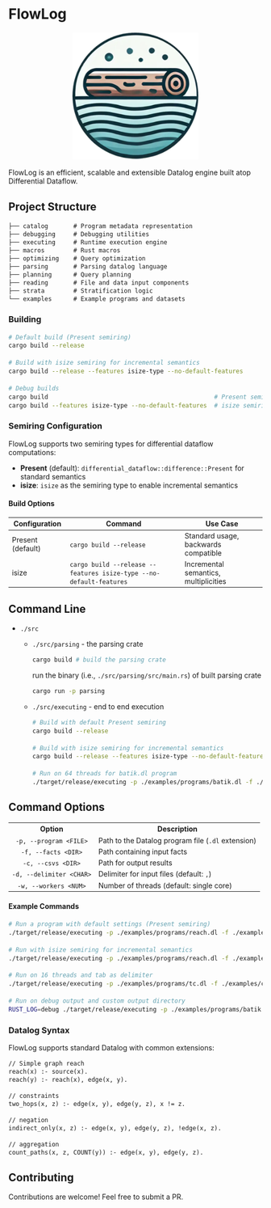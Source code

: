 # FlowLog

<p align="center"> <img src="flowlog.png" alt="flowlog_logo" width="250"/> </p>

FlowLog is an efficient, scalable and extensible Datalog engine built atop Differential Dataflow.

## Project Structure

```
├── catalog       # Program metadata representation
├── debugging     # Debugging utilities
├── executing     # Runtime execution engine
├── macros        # Rust macros
├── optimizing    # Query optimization
├── parsing       # Parsing datalog language
├── planning      # Query planning
├── reading       # File and data input components
├── strata        # Stratification logic
└── examples      # Example programs and datasets
```



### Building
```bash
# Default build (Present semiring)
cargo build --release

# Build with isize semiring for incremental semantics
cargo build --release --features isize-type --no-default-features

# Debug builds
cargo build                                              # Present semiring (default)
cargo build --features isize-type --no-default-features  # isize semiring
```

### Semiring Configuration

FlowLog supports two semiring types for differential dataflow computations:

- **Present** (default): `differential_dataflow::difference::Present` for standard semantics
- **isize**: `isize` as the semiring type to enable incremental semantics

#### Build Options

| Configuration | Command | Use Case |
|--------------|---------|----------|
| Present (default) | `cargo build --release` | Standard usage, backwards compatible |
| isize | `cargo build --release --features isize-type --no-default-features` | Incremental semantics, multiplicities |


## Command Line

- `./src`  
  - `./src/parsing` - the parsing crate
     
     ```bash
     cargo build # build the parsing crate
     ```
     
     run the binary (i.e., `./src/parsing/src/main.rs`) of built parsing crate
     ```bash
     cargo run -p parsing
     ```
  - `./src/executing` - end to end execution
      ```bash
      # Build with default Present semiring
      cargo build --release
      
      # Build with isize semiring for incremental semantics
      cargo build --release --features isize-type --no-default-features
      
      # Run on 64 threads for batik.dl program
      ./target/release/executing -p ./examples/programs/batik.dl -f ./examples/csvs -c ./examples/csvs -d $'\t' -w 64
      ```

## Command Options

<table>
<tr>
  <th align="center">Option</th>
  <th align="center">Description</th>
</tr>
<tr>
  <td align="center"><code>-p, --program &lt;FILE&gt;</code></td>
  <td>Path to the Datalog program file (<code>.dl</code> extension)</td>
</tr>
<tr>
  <td align="center"><code>-f, --facts &lt;DIR&gt;</code></td>
  <td>Path containing input facts</td>
</tr>
<tr>
  <td align="center"><code>-c, --csvs &lt;DIR&gt;</code></td>
  <td>Path for output results</td>
</tr>
<tr>
  <td align="center"><code>-d, --delimiter &lt;CHAR&gt;</code></td>
  <td>Delimiter for input files (default: <code>,</code>)</td>
</tr>
<tr>
  <td align="center"><code>-w, --workers &lt;NUM&gt;</code></td>
  <td>Number of threads (default: single core)</td>
</tr>
<!-- <tr>
  <td align="center"><code>-h, --help</code></td>
  <td>Print help information</td>
</tr> -->
</table>

#### Example Commands

```bash
# Run a program with default settings (Present semiring)
./target/release/executing -p ./examples/programs/reach.dl -f ./examples/facts

# Run with isize semiring for incremental semantics
./target/release/executing -p ./examples/programs/reach.dl -f ./examples/facts

# Run on 16 threads and tab as delimiter
./target/release/executing -p ./examples/programs/tc.dl -f ./examples/csvs -d $'\t' -w 16

# Run on debug output and custom output directory
RUST_LOG=debug ./target/release/executing -p ./examples/programs/batik.dl -f ./examples/csvs -c ./results
```



### Datalog Syntax

FlowLog supports standard Datalog with common extensions:

```datalog
// Simple graph reach
reach(x) :- source(x).
reach(y) :- reach(x), edge(x, y).

// constraints
two_hops(x, z) :- edge(x, y), edge(y, z), x != z.

// negation
indirect_only(x, z) :- edge(x, y), edge(y, z), !edge(x, z).

// aggregation
count_paths(x, z, COUNT(y)) :- edge(x, y), edge(y, z).
```


<!-- ## Examples

The `examples/` directory contains several sample Datalog programs:

- `examples/programs/batik.dl`: DOOP program for batik
- `examples/programs/`: Other sample programs tested -->

<!-- ## Testing

To run all bundled correctness tests:

```bash
bash env_test.sh
```
This script will automatically:
1. Download and extract the test dataset and programs
2. Run each test program with its corresponding input
3. Verify output files against expected results

You should see ✅ PASSED for each program if everything is correct. -->


## Contributing

Contributions are welcome! Feel free to submit a PR.



